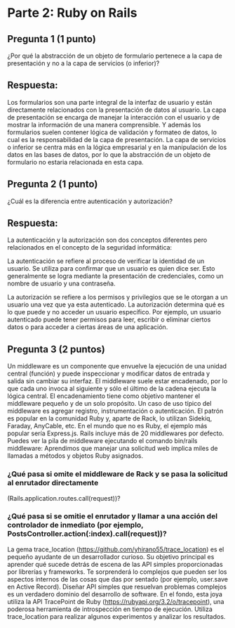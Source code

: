 # Parte 2: Ruby on Rails
## Pregunta 1 (1 punto)
¿Por qué la abstracción de un objeto de formulario pertenece a la capa de presentación y no a la capa
de servicios (o inferior)?
## Respuesta:
Los formularios son una parte integral de la interfaz de usuario y están directamente relacionados con la presentación de datos al usuario. La capa de presentación se encarga de manejar la interacción con el usuario y de mostrar la información de una manera comprensible. Y además los formularios suelen contener lógica de validación y formateo de datos, lo cual es la responsabilidad de la capa de presentación. La capa de servicios o inferior se centra más en la lógica empresarial y en la manipulación de los datos en las bases de datos, por lo que la abstracción de un objeto de formulario no estaria relacionada en esta capa.
## Pregunta 2 (1 punto)
¿Cuál es la diferencia entre autenticación y autorización?
## Respuesta:
La autenticación y la autorización son dos conceptos diferentes pero relacionados en el concepto de la seguridad informática:

La autenticación se refiere al proceso de verificar la identidad de un usuario. Se utiliza para confirmar que un usuario es quien dice ser. Esto generalmente se logra mediante la presentación de credenciales, como un nombre de usuario y una contraseña.

La autorización se refiere a los permisos y privilegios que se le otorgan a un usuario una vez que ya esta autenticado. La autorización determina qué es lo que puede y no acceder un usuario específico. Por ejemplo, un usuario autenticado puede tener permisos para leer, escribir o eliminar ciertos datos o para acceder a ciertas áreas de una aplicación.
## Pregunta 3 (2 puntos)
Un middleware es un componente que envuelve la ejecución de una unidad central (función) y puede
inspeccionar y modificar datos de entrada y salida sin cambiar su interfaz. El middleware suele estar
encadenado, por lo que cada uno invoca al siguiente y sólo el último de la cadena ejecuta la lógica
central. El encadenamiento tiene como objetivo mantener el middleware pequeño y de un solo
propósito.
Un caso de uso típico del middleware es agregar registro, instrumentación o autenticación. El patrón es
popular en la comunidad Ruby y, aparte de Rack, lo utilizan Sidekiq, Faraday, AnyCable, etc. En el mundo
que no es Ruby, el ejemplo más popular sería Express.js.
Rails incluye más de 20 middlewares por defecto. Puedes ver la pila de middleware ejecutando el
comando bin/rails middleware:
Aprendimos que manejar una solicitud web implica miles de llamadas a métodos y objetos Ruby
asignados. 
### ¿Qué pasa si omite el middleware de Rack y se pasa la solicitud al enrutador directamente
(Rails.application.routes.call(request))? 
### ¿Qué pasa si se omitie el enrutador y llamar a una acción del controlador de inmediato (por ejemplo, PostsController.action(:index).call(request))?
La gema trace_location (https://github.com/yhirano55/trace_location) es el pequeño ayudante de un
desarrollador curioso. Su objetivo principal es aprender qué sucede detrás de escena de las API simples
proporcionadas por librerías y frameworks. Te sorprenderá lo complejos que pueden ser los aspectos
internos de las cosas que das por sentado (por ejemplo, user.save en Active Record).
Diseñar API simples que resuelvan problemas complejos es un verdadero dominio del desarrollo de
software. En el fondo, esta joya utiliza la API TracePoint de Ruby (https://rubyapi.org/3.2/o/tracepoint),
una poderosa herramienta de introspección en tiempo de ejecución.
Utiliza trace_location para realizar algunos experimentos y analizar los resultados.